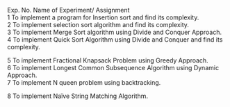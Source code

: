 Exp. No. Name of Experiment/ Assignment  
1 To implement a program for Insertion sort and find its complexity.  
2 To implement selection sort algorithm and find its complexity.  
3 To implement Merge Sort algorithm using Divide and Conquer Approach.  
4 To implement Quick Sort Algorithm using Divide and Conquer and find its complexity.

  5 To implement Fractional Knapsack Problem using Greedy Approach.  
6 To implement Longest Common Subsequence Algorithm using Dynamic Approach.  
7 To implement N queen problem using backtracking. 

8 To implement Naïve String Matching Algorithm. 

